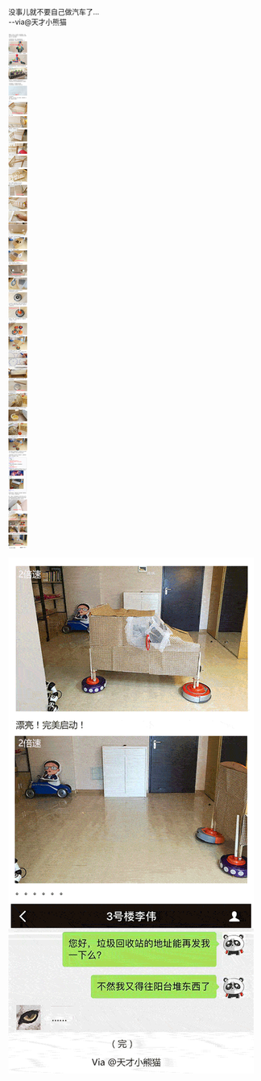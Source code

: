 没事儿就不要自己做汽车了...    
--via@天才小熊猫

![feed82c4738c437490f28088096f0a05.jpg](https://raw.githubusercontent.com/wxlzmt/cdn1/master/ext/qw/groups/30011/feed82c4738c437490f28088096f0a05.jpg)

![ad27e63df21e4a6b84c2317703df112d.gif](https://raw.githubusercontent.com/wxlzmt/cdn1/master/ext/qw/groups/30011/ad27e63df21e4a6b84c2317703df112d.gif)

